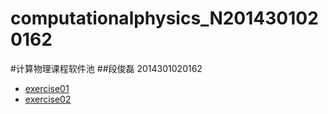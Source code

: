 # computationalphysics_N2014301020162
#计算物理课程软件池
##段俊磊 2014301020162
* [exercise01]()
* [exercise02]()
